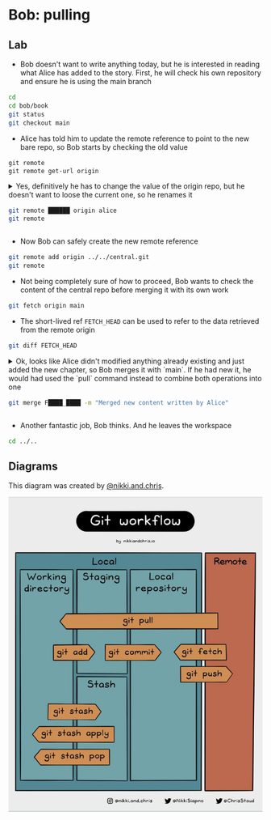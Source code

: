 # Bob: pulling

## Lab

* Bob doesn't want to write anything today, but he is interested in reading what 
Alice has added to the story. First, he will check his own repository and ensure
he is using the main branch

```bash
cd
cd bob/book
git status
git checkout main
```

* Alice has told him to update the remote reference to point to the new bare repo,
so Bob starts by checking the old value

```
git remote
git remote get-url origin
```

<details>
<summary>
Yes, definitively he has to change the value of the origin repo, but he doesn't
want to loose the current one, so he renames it

```bash
git remote ██████ origin alice
git remote
```
</summary>

---
#### Solution

```bash
git remote rename origin alice
git remote
```
---
</details>

* Now Bob can safely create the new remote reference

```bash
git remote add origin ../../central.git
git remote
```

* Not being completely sure of how to proceed, Bob wants to check the content of 
the central repo before merging it with its own work

```bash
git fetch origin main
```

* The short-lived ref `FETCH_HEAD` can be used to refer to the data retrieved
from the remote origin

```bash
git diff FETCH_HEAD
```

<details>
<summary>
Ok, looks like Alice didn't modified anything already existing and just added the new
chapter, so Bob merges it with `main`. If he had new it, he would had used
the `pull` command instead to combine both operations into one

```bash
git merge F████_████ -m "Merged new content written by Alice"
```
</summary>

---
#### Solution

```bash
git merge FETCH_HEAD -m "Merged new content written by Alice"
```
--
</details>


* Another fantastic job, Bob thinks. And he leaves the workspace

```bash
cd ../..
```

## Diagrams

This diagram was created by [@nikki.and.chris](https://twitter.com/NikkiSiopno).

![Diagram showing commands to move files between areas](images/120-git-areas-by-nikki-and-chris.jpg)